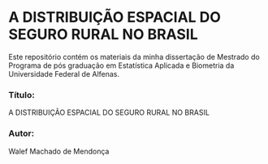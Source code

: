 # A DISTRIBUIÇÃO ESPACIAL DO SEGURO RURAL NO BRASIL

Este repositório contém os materiais da minha dissertação de Mestrado do Programa de pós graduação em Estatística Aplicada e Biometria da Universidade Federal de Alfenas. 

### Título: 

A DISTRIBUIÇÃO ESPACIAL DO SEGURO RURAL NO BRASIL


### Autor: 

Walef Machado de Mendonça
